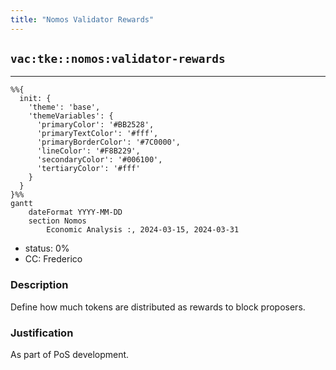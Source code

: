```yaml
---
title: "Nomos Validator Rewards"
---
```

## `vac:tke::nomos:validator-rewards`
---

```mermaid
%%{ 
  init: { 
    'theme': 'base', 
    'themeVariables': { 
      'primaryColor': '#BB2528', 
      'primaryTextColor': '#fff', 
      'primaryBorderColor': '#7C0000', 
      'lineColor': '#F8B229', 
      'secondaryColor': '#006100', 
      'tertiaryColor': '#fff' 
    } 
  } 
}%%
gantt
	dateFormat YYYY-MM-DD 
	section Nomos
		Economic Analysis :, 2024-03-15, 2024-03-31
```
- status: 0%
- CC: Frederico

### Description

Define how much tokens are distributed as rewards to block proposers.

### Justification

As part of PoS development.
